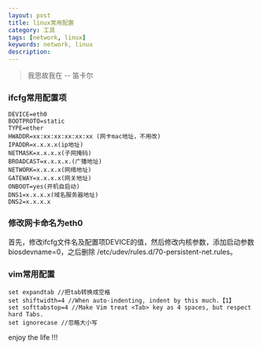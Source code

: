 ```yaml
---
layout: post
title: linux常用配置
category: 工具
tags: [network, linux]
keywords: network, linux
description: 
---
```


> 我思故我在 -- 笛卡尔

### ifcfg常用配置项
    DEVICE=eth0
    BOOTPROTO=static
    TYPE=ether
    HWADDR=xx:xx:xx:xx:xx:xx (网卡mac地址，不用改)
    IPADDR=x.x.x.x(ip地址)
    NETMASK=x.x.x.x(子网掩码)
    BROADCAST=x.x.x.x.(广播地址)
    NETWORK=x.x.x.x(网络地址)
    GATEWAY=x.x.x.x(网关地址)
    ONBOOT=yes(开机自启动)
    DNS1=x.x.x.x(域名服务器地址)
    DNS2=x.x.x.x

### 修改网卡命名为eth0
首先，修改ifcfg文件名及配置项DEVICE的值，然后修改内核参数，添加启动参数 biosdevname=0，之后删除 /etc/udev/rules.d/70-persistent-net.rules。


### vim常用配置
    set expandtab //把tab转换成空格
    set shiftwidth=4 //When auto-indenting, indent by this much.【1】
    set softtabstop=4 //Make Vim treat <Tab> key as 4 spaces, but respect hard Tabs.
    set ignorecase //忽略大小写

enjoy the life !!!
